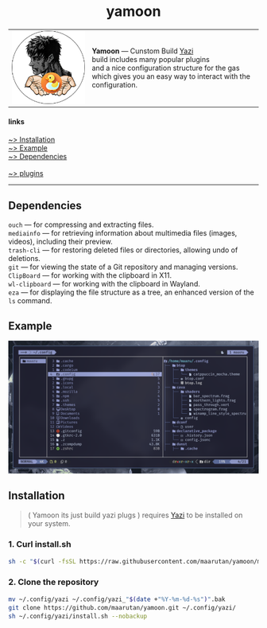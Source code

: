<h1 align="center">yamoon</h1>

<table>
  <tr>
    <td><img src=".image/logo.png" width="200"/></td>
    <td>
      <strong>Yamoon</strong> — Cunstom Build <a href="https://github.com/sxyazi/yazi">Yazi</a><br/>
      build includes many popular plugins <br/>
      and a nice configuration structure for the gas  <br/>
      which gives you an easy way to interact with the configuration. 
    </td>
  </tr>
</table>

#### links

[~> Installation](#installation) <br />
[~> Example](#example) <br />
[~> Dependencies](#Dependencies) <br />
<br />
[~> plugins](package.toml)<br />

---

## Dependencies

`ouch` — for compressing and extracting files. <br />
`mediainfo` — for retrieving information about multimedia files (images, videos), including their preview. <br />
`trash-cli` — for restoring deleted files or directories, allowing undo of deletions. <br />
`git` — for viewing the state of a Git repository and managing versions. <br />
`ClipBoard` — for working with the clipboard in X11. <br />
`wl-clipboard` — for working with the clipboard in Wayland. <br />
`eza` — for displaying the file structure as a tree, an enhanced version of the `ls` command. <br />

## Example

![image](.image/yazi.png)

## Installation

> ( Yamoon its just build yazi plugs ) requires [Yazi](https://github.com/sxyazi/yazi) to be installed on your system.

### 1. Curl install.sh

```bash
sh -c "$(curl -fsSL https://raw.githubusercontent.com/maarutan/yamoon/main/install.sh)"
```

### 2. Clone the repository

```bash
mv ~/.config/yazi ~/.config/yazi_"$(date +"%Y-%m-%d-%s")".bak
git clone https://github.com/maarutan/yamoon.git ~/.config/yazi/
sh ~/.config/yazi/install.sh --nobackup
```
